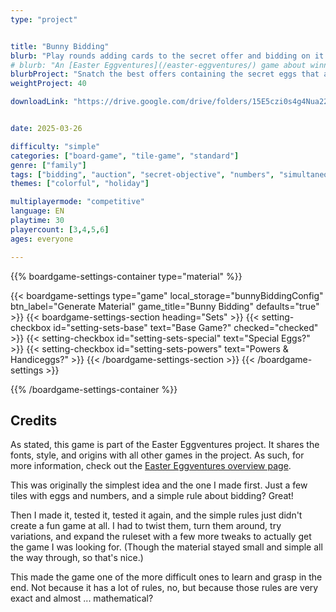 ```yaml
---
type: "project"


title: "Bunny Bidding"
blurb: "Play rounds adding cards to the secret offer and bidding on it. But use your highest value cards wisely, because only ONE type of egg actually scores you points in the end!"
# blurb: "An [Easter Eggventures](/easter-eggventures/) game about winning auctions that contain your secret point-scoring egg, and strategically losing all the others."
blurbProject: "Snatch the best offers containing the secret eggs that actually score you points."
weightProject: 40

downloadLink: "https://drive.google.com/drive/folders/15E5czi0s4g4Nua22HvMPB3j7DNGgOz0p"


date: 2025-03-26

difficulty: "simple"
categories: ["board-game", "tile-game", "standard"]
genre: ["family"]
tags: ["bidding", "auction", "secret-objective", "numbers", "simultaneous-turns"]
themes: ["colorful", "holiday"]

multiplayermode: "competitive"
language: EN
playtime: 30
playercount: [3,4,5,6]
ages: everyone

---
```






{{% boardgame-settings-container type="material" %}}

{{< boardgame-settings type="game" local_storage="bunnyBiddingConfig" btn_label="Generate Material" game_title="Bunny Bidding" defaults="true" >}}
  {{< boardgame-settings-section heading="Sets" >}}
    {{< setting-checkbox id="setting-sets-base" text="Base Game?" checked="checked" >}}
    {{< setting-checkbox id="setting-sets-special" text="Special Eggs?" >}}
    {{< setting-checkbox id="setting-sets-powers" text="Powers & Handiceggs?" >}}
  {{< /boardgame-settings-section >}}
{{< /boardgame-settings >}}

{{% /boardgame-settings-container %}}


## Credits

As stated, this game is part of the Easter Eggventures project. It shares the fonts, style, and origins with all other games in the project. As such, for more information, check out the [Easter Eggventures overview page](/easter-eggventures/).

This was originally the simplest idea and the one I made first. Just a few tiles with eggs and numbers, and a simple rule about bidding? Great!

Then I made it, tested it, tested it again, and the simple rules just didn't create a fun game at all. I had to twist them, turn them around, try variations, and expand the ruleset with a few more tweaks to actually get the game I was looking for. (Though the material stayed small and simple all the way through, so that's nice.)

This made the game one of the more difficult ones to learn and grasp in the end. Not because it has a lot of rules, no, but because those rules are very exact and almost ... mathematical?

